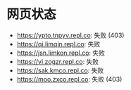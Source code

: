 # 网页状态
- https://ypto.tnpyv.repl.co: 失败 (403)
- https://qi.limqin.repl.co: 失败
- https://jsn.limkon.repl.co: 失败
- https://vi.zogzr.repl.co: 失败
- https://sak.kmco.repl.co: 失败
- https://moo.zxco.repl.co: 失败 (403)

